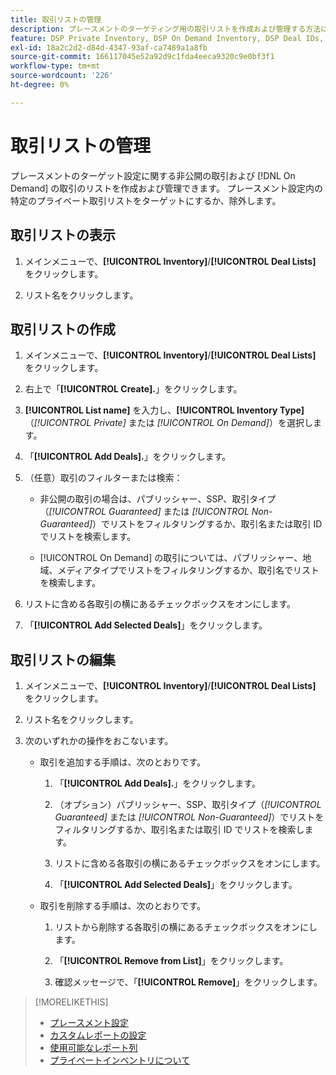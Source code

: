 ```yaml
---
title: 取引リストの管理
description: プレースメントのターゲティング用の取引リストを作成および管理する方法について説明します。
feature: DSP Private Inventory, DSP On Demand Inventory, DSP Deal IDs, DSP Placements
exl-id: 18a2c2d2-d84d-4347-93af-ca7489a1a8fb
source-git-commit: 166117045e52a92d9c1fda4eeca9320c9e0bf3f1
workflow-type: tm+mt
source-wordcount: '226'
ht-degree: 0%

---
```


# 取引リストの管理

プレースメントのターゲット設定に関する非公開の取引および [!DNL On Demand] の取引のリストを作成および管理できます。 プレースメント設定内の特定のプライベート取引リストをターゲットにするか、除外します。

<!-- Later:
In custom reports, you can a) filter data by deal lists and deals and b) include the [!UICONTROL Feed] dimensions "[!UICONTROL Deal list]" and "[!UICONTROL Deal]" in the [!UICONTROL Build Your Report] section
-->

## 取引リストの表示

1. メインメニューで、**[!UICONTROL Inventory]**/**[!UICONTROL Deal Lists]** をクリックします。

1. リスト名をクリックします。

## 取引リストの作成

1. メインメニューで、**[!UICONTROL Inventory]**/**[!UICONTROL Deal Lists]** をクリックします。

1. 右上で「**[!UICONTROL Create].**」をクリックします。

1. **[!UICONTROL List name]** を入力し、**[!UICONTROL Inventory Type]** （*[!UICONTROL Private]* または *[!UICONTROL On Demand]*）を選択します。

1. 「**[!UICONTROL Add Deals].**」をクリックします。

1. （任意）取引のフィルターまたは検索：

   * 非公開の取引の場合は、パブリッシャー、SSP、取引タイプ（*[!UICONTROL Guaranteed]* または *[!UICONTROL Non-Guaranteed]*）でリストをフィルタリングするか、取引名または取引 ID でリストを検索します。

   * [!UICONTROL On Demand] の取引については、パブリッシャー、地域、メディアタイプでリストをフィルタリングするか、取引名でリストを検索します。

1. リストに含める各取引の横にあるチェックボックスをオンにします。

1. 「**[!UICONTROL Add Selected Deals]**」をクリックします。

## 取引リストの編集

1. メインメニューで、**[!UICONTROL Inventory]**/**[!UICONTROL Deal Lists]** をクリックします。

1. リスト名をクリックします。

1. 次のいずれかの操作をおこないます。

   * 取引を追加する手順は、次のとおりです。

      1. 「**[!UICONTROL Add Deals].**」をクリックします。

      1. （オプション）パブリッシャー、SSP、取引タイプ（*[!UICONTROL Guaranteed]* または *[!UICONTROL Non-Guaranteed]*）でリストをフィルタリングするか、取引名または取引 ID でリストを検索します。

      1. リストに含める各取引の横にあるチェックボックスをオンにします。

      1. 「**[!UICONTROL Add Selected Deals]**」をクリックします。

   * 取引を削除する手順は、次のとおりです。

      1. リストから削除する各取引の横にあるチェックボックスをオンにします。

      1. 「**[!UICONTROL Remove from List]**」をクリックします。

      1. 確認メッセージで、「**[!UICONTROL Remove]**」をクリックします。

>[!MORELIKETHIS]
>
>* [ プレースメント設定 ](/help/dsp/campaign-management/placements/placement-settings.md)
>* [ カスタムレポートの設定 ](/help/dsp/reports/report-settings.md)
>* [ 使用可能なレポート列 ](/help/dsp/reports/report-columns.md)
>* [ プライベートインベントリについて ](/help/dsp/inventory/private-inventory-about.md)
